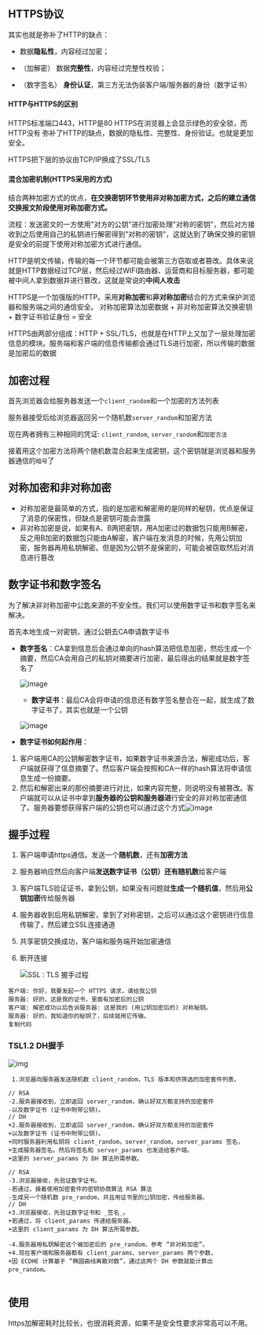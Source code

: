 ## HTTPS协议

其实也就是弥补了HTTP的缺点： 

* 数据**隐私性**，内容经过加密；

* （加解密） 数据**完整性**，内容经过完整性校验；

* （数字签名） **身份认证**，第三方无法伪装客户端/服务器的身份（数字证书）

#### HTTP与HTTPS的区别

HTTPS标准端口443，HTTP是80 HTTPS在浏览器上会显示绿色的安全锁，而HTTP没有 弥补了HTTP的缺点，数据的隐私性、完整性、身份验证。也就是更加安全。

HTTPS把下层的协议由TCP/IP换成了SSL/TLS

#### 混合加密机制(HTTPS采用的方式)

结合两种加密方式的优点，**在交换密钥环节使用非对称加密方式，之后的建立通信交换报文阶段使用对称加密方式。**

流程：发送密文的一方使用"对方的公钥"进行加密处理"对称的密钥"，然后对方接收到之后使用自己的私钥进行解密得到"对称的密钥"，这就达到了确保交换的密钥是安全的前提下使用对称加密方式进行通信。

HTTP是明文传输，传输的每一个环节都可能会被第三方窃取或者篡改。具体来说就是HTTP数据经过TCP层，然后经过WIFI路由器、运营商和目标服务器，都可能被中间人拿到数据并进行篡改，这就是常说的**中间人攻击**

HTTPS是一个加强版的HTTP。采用**对称加密**和**非对称加密**结合的方式来保护浏览器和服务端之间的通信安全。 对称加密算法加密数据 + 非对称加密算法交换密钥 + 数字证书验证身份 = 安全

HTTPS由两部分组成：HTTP + SSL/TLS，也就是在HTTP上又加了一层处理加密信息的模块。服务端和客户端的信息传输都会通过TLS进行加密，所以传输的数据是加密后的数据

## 加密过程

首先浏览器会给服务器发送一个`client_random`和一个加密的方法列表

服务器接受后给浏览器返回另一个随机数`server_random`和加密方法

现在两者拥有三种相同的凭证: `client_random`, `server_random`和`加密方法`

接着用这个加密方法将两个随机数混合起来生成密钥，这个密钥就是浏览器和服务器通信的`暗号`了

## 对称加密和非对称加密

- 对称加密是最简单的方式，指的是加密和解密用的是同样的秘钥，优点是保证了消息的保密性，但缺点是密钥可能会泄露
- 非对称加密是说，如果有A、B两把密钥，用A加密过的数据包只能用B解密，反之用B加密的数据包只能由A解密，客户端在发消息的时候，先用公钥加密，服务器再用私钥解密。但是因为公钥不是保密的，可能会被窃取然后对消息进行篡改

## 数字证书和数字签名

为了解决非对称加密中公匙来源的不安全性。我们可以使用数字证书和数字签名来解决。

首先本地生成一对密钥，通过公钥去CA申请数字证书

- **数字签名**：CA拿到信息后会通过单向的hash算法把信息加密，然后生成一个摘要，然后CA会用自己的私钥对摘要进行加密，最后得出的结果就是数字签名了 

  ![image](https://user-gold-cdn.xitu.io/2017/10/16/6efb9ac7ac6baa22cd88fd35074f46b7?imageView2/0/w/1280/h/960/format/webp/ignore-error/1)

  

  - **数字证书**：最后CA会将申请的信息还有数字签名整合在一起，就生成了数字证书了，其实也就是一个公钥 

  ![image](https://user-gold-cdn.xitu.io/2017/10/16/808f41fbb63ec6f3397288368160c7a6?imageView2/0/w/1280/h/960/format/webp/ignore-error/1)

  

- **数字证书如何起作用**：

1. 客户端用CA的公钥解密数字证书，如果数字证书来源合法，解密成功后，客户端就获得了信息摘要了。然后客户端会按照和CA一样的hash算法将申请信息生成一份摘要。
2. 然后和解密出来的那份摘要进行对比，如果内容完整，则说明没有被篡改。客户端就可以从证书中拿到**服务器的公钥和服务器进**行安全的非对称加密通信了。服务器要想获得客户端的公钥也可以通过这个方式![image](https://user-gold-cdn.xitu.io/2017/10/16/be5e7b8e6b17fed4edf31dbf4ee65117?imageView2/0/w/1280/h/960/format/webp/ignore-error/1)

## 握手过程

1. 客户端申请https通信。发送一个**随机数**，还有**加密方法**

2. 服务器响应然后向客户端**发送数字证书（公钥）**还有**随机数**给客户端

3. 客户端TLS验证证书，拿到公钥，如果没有问题就**生成一个随机值**，然后用**公钥加密**传给服务器

4. 服务器收到后用私钥解密，拿到了对称密钥，之后可以通过这个密钥进行信息传输了，然后建立SSL连接通道

5. 共享密钥交换成功，客户端和服务端开始加密通信

6. 断开连接 

   ![SSL : TLS 握手过程](https://segmentfault.com/img/bVbCCMD)

```
客户端: 你好，我要发起一个 HTTPS 请求，请给我公钥
服务器: 好的，这是我的证书，里面有加密后的公钥
客户端: 解密成功以后告诉服务器: 这是我的 (用公钥加密后的) 对称秘钥。
服务器: 好的，我知道你的秘钥了，后续就用它传输。
复制代码
```

### TSL1.2 DH握手

![img](https://p1-juejin.byteimg.com/tos-cn-i-k3u1fbpfcp/5a6eee0152d64fa693667e9e40d96d0b~tplv-k3u1fbpfcp-watermark.image)

```
 1.浏览器向服务器发送随机数 client_random，TLS 版本和供筛选的加密套件列表。

// RSA
-2.服务器接收到，立即返回 server_random，确认好双方都支持的加密套件
-以及数字证书 (证书中附带公钥)。
// DH
+2.服务器接收到，立即返回 server_random，确认好双方都支持的加密套件
+以及数字证书 (证书中附带公钥)。
+同时服务器利用私钥将 client_random，server_random，server_params 签名，
+生成服务器签名。然后将签名和 server_params 也发送给客户端。 
+这里的 server_params 为 DH 算法所需参数。

// RSA
-3.浏览器接收，先验证数字证书。
-若通过，接着使用加密套件的密钥协商算法 RSA 算法
-生成另一个随机数 pre_random，并且用证书里的公钥加密，传给服务器。
// DH
+3.浏览器接收，先验证数字证书和 _签名_。
+若通过，将 client_params 传递给服务器。
+这里的 client_params 为 DH 算法所需参数。

-4.服务器用私钥解密这个被加密后的 pre_random，参考 “非对称加密”。
+4.现在客户端和服务器都有 client_params、server_params 两个参数，
+因 ECDHE 计算基于 “椭圆曲线离散对数”，通过这两个 DH 参数就能计算出 pre_random。


```



## 使用

https加解密耗时比较长，也很消耗资源，如果不是安全性要求非常高可以不用。
